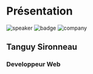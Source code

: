 <!-- .slide: class="speaker-slide" -->

# Présentation

![speaker](./assets/images/jf.jpg)
![badge](./assets/images/gde.png)
![company](./assets/images/logo-sfeir-blanc.png)

## Tanguy Sironneau

### Developpeur Web

<!-- .element: class="icon-rule icon-first" -->

